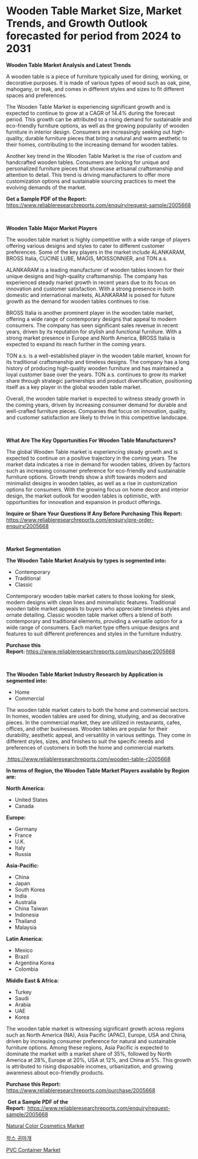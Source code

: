 <p><h1>Wooden Table Market Size, Market Trends, and Growth Outlook forecasted for period from 2024 to 2031</h1></p><p><strong>Wooden Table Market Analysis and Latest Trends</strong></p>
<p><p>A wooden table is a piece of furniture typically used for dining, working, or decorative purposes. It is made of various types of wood such as oak, pine, mahogany, or teak, and comes in different styles and sizes to fit different spaces and preferences.</p><p>The Wooden Table Market is experiencing significant growth and is expected to continue to grow at a CAGR of 14.4% during the forecast period. This growth can be attributed to a rising demand for sustainable and eco-friendly furniture options, as well as the growing popularity of wooden furniture in interior design. Consumers are increasingly seeking out high-quality, durable furniture pieces that bring a natural and warm aesthetic to their homes, contributing to the increasing demand for wooden tables.</p><p>Another key trend in the Wooden Table Market is the rise of custom and handcrafted wooden tables. Consumers are looking for unique and personalized furniture pieces that showcase artisanal craftsmanship and attention to detail. This trend is driving manufacturers to offer more customization options and sustainable sourcing practices to meet the evolving demands of the market.</p></p>
<p><strong>Get a Sample PDF of the Report:&nbsp;</strong> <a href="https://www.reliableresearchreports.com/enquiry/request-sample/2005668">https://www.reliableresearchreports.com/enquiry/request-sample/2005668</a></p>
<p>&nbsp;</p>
<p><strong>Wooden Table Major Market Players</strong></p>
<p><p>The wooden table market is highly competitive with a wide range of players offering various designs and styles to cater to different customer preferences. Some of the key players in the market include ALANKARAM, BROSS Italia, CUCINE LUBE, MAGIS, MOISSONNIER, and TON a.s.</p><p>ALANKARAM is a leading manufacturer of wooden tables known for their unique designs and high-quality craftsmanship. The company has experienced steady market growth in recent years due to its focus on innovation and customer satisfaction. With a strong presence in both domestic and international markets, ALANKARAM is poised for future growth as the demand for wooden tables continues to rise.</p><p>BROSS Italia is another prominent player in the wooden table market, offering a wide range of contemporary designs that appeal to modern consumers. The company has seen significant sales revenue in recent years, driven by its reputation for stylish and functional furniture. With a strong market presence in Europe and North America, BROSS Italia is expected to expand its reach further in the coming years.</p><p>TON a.s. is a well-established player in the wooden table market, known for its traditional craftsmanship and timeless designs. The company has a long history of producing high-quality wooden furniture and has maintained a loyal customer base over the years. TON a.s. continues to grow its market share through strategic partnerships and product diversification, positioning itself as a key player in the global wooden table market.</p><p>Overall, the wooden table market is expected to witness steady growth in the coming years, driven by increasing consumer demand for durable and well-crafted furniture pieces. Companies that focus on innovation, quality, and customer satisfaction are likely to thrive in this competitive landscape.</p></p>
<p>&nbsp;</p>
<p><strong>What Are The Key Opportunities For Wooden Table Manufacturers?</strong></p>
<p><p>The global Wooden Table market is experiencing steady growth and is expected to continue on a positive trajectory in the coming years. The market data indicates a rise in demand for wooden tables, driven by factors such as increasing consumer preference for eco-friendly and sustainable furniture options. Growth trends show a shift towards modern and minimalist designs in wooden tables, as well as a rise in customization options for consumers. With the growing focus on home decor and interior design, the market outlook for wooden tables is optimistic, with opportunities for innovation and expansion in product offerings.</p></p>
<p><strong>Inquire or Share Your Questions If Any Before Purchasing This Report:</strong> <a href="https://www.reliableresearchreports.com/enquiry/pre-order-enquiry/2005668">https://www.reliableresearchreports.com/enquiry/pre-order-enquiry/2005668</a></p>
<p>&nbsp;</p>
<p><strong>Market Segmentation</strong></p>
<p><strong>The Wooden Table Market Analysis by types is segmented into:</strong></p>
<p><ul><li>Contemporary</li><li>Traditional</li><li>Classic</li></ul></p>
<p><p>Contemporary wooden table market caters to those looking for sleek, modern designs with clean lines and minimalistic features. Traditional wooden table market appeals to buyers who appreciate timeless styles and ornate detailing. Classic wooden table market offers a blend of both contemporary and traditional elements, providing a versatile option for a wide range of consumers. Each market type offers unique designs and features to suit different preferences and styles in the furniture industry.</p></p>
<p><strong>Purchase this Report:&nbsp;</strong><a href="https://www.reliableresearchreports.com/purchase/2005668">https://www.reliableresearchreports.com/purchase/2005668</a></p>
<p>&nbsp;</p>
<p><strong>The Wooden Table Market Industry Research by Application is segmented into:</strong></p>
<p><ul><li>Home</li><li>Commercial</li></ul></p>
<p><p>The wooden table market caters to both the home and commercial sectors. In homes, wooden tables are used for dining, studying, and as decorative pieces. In the commercial market, they are utilized in restaurants, cafes, offices, and other businesses. Wooden tables are popular for their durability, aesthetic appeal, and versatility in various settings. They come in different styles, sizes, and finishes to suit the specific needs and preferences of customers in both the home and commercial markets.</p></p>
<p><a href="https://www.reliableresearchreports.com/wooden-table-r2005668">&nbsp;https://www.reliableresearchreports.com/wooden-table-r2005668</a></p>
<p><strong>In terms of Region, the Wooden Table Market Players available by Region are:</strong></p>
<p>
    <p> <strong> North America: </strong>
        <ul>
            <li>United States</li>
            <li>Canada</li>
        </ul>
        </p> 
    <p> <strong> Europe: </strong>
        <ul>
            <li>Germany</li>
            <li>France</li>
            <li>U.K.</li>
            <li>Italy</li>
            <li>Russia</li>
        </ul>
        </p> 
    <p> <strong> Asia-Pacific: </strong>
        <ul>
            <li>China</li>
            <li>Japan</li>
            <li>South Korea</li>
            <li>India</li>
            <li>Australia</li>
            <li>China Taiwan</li>
            <li>Indonesia</li>
            <li>Thailand</li>
            <li>Malaysia</li>
        </ul>
        </p> 
    <p> <strong> Latin America: </strong>
        <ul>
            <li>Mexico</li>
            <li>Brazil</li>
            <li>Argentina Korea</li>
            <li>Colombia</li>
        </ul>
        </p> 
    <p> <strong> Middle East & Africa: </strong>
        <ul>
            <li>Turkey</li>
            <li>Saudi</li>
            <li>Arabia</li>
            <li>UAE</li>
            <li>Korea</li>
        </ul>
    </p>
    </p>
<p><p>The wooden table market is witnessing significant growth across regions such as North America (NA), Asia Pacific (APAC), Europe, USA and China, driven by increasing consumer preference for natural and sustainable furniture options. Among these regions, Asia Pacific is expected to dominate the market with a market share of 35%, followed by North America at 28%, Europe at 20%, USA at 12%, and China at 5%. This growth is attributed to rising disposable incomes, urbanization, and growing awareness about eco-friendly products.</p></p>
<p><strong>Purchase this Report: </strong><a href="https://www.reliableresearchreports.com/purchase/2005668">https://www.reliableresearchreports.com/purchase/2005668</a></p>
<p>&nbsp;<strong>Get a Sample PDF of the Report:&nbsp;&nbsp;</strong><a href="https://www.reliableresearchreports.com/enquiry/request-sample/2005668">https://www.reliableresearchreports.com/enquiry/request-sample/2005668</a></p>
<p><strong></strong></p>
<p><p><a href="https://github.com/marloy8/Market-Research-Report-List-5/blob/main/natural-color-cosmetics-market.md">Natural Color Cosmetics Market</a></p><p><a href="https://github.com/vanessagrant665567/Market-Research-Report-List-2/blob/main/359324639751.md">왁스 귀마개</a></p><p><a href="https://github.com/jodemen/Market-Research-Report-List-3/blob/main/pvc-container-market.md">PVC Container Market</a></p></p>
